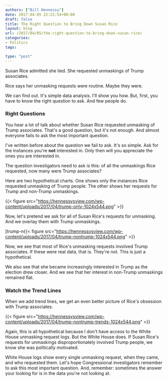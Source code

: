 ```yaml
---
authors: ["Bill Hennessy"]
date: 2017-04-05 22:21:54+00:00
draft: false
title: The Right Question to Bring Down Susan Rice
layout: blog
url: /2017/04/05/the-right-question-to-bring-down-susan-rice/
categories:
- Politics
tags:

type: "post"
---
```





Susan Rice admitted she lied. She requested unmaskings of Trump associates. 





















Rice says her unmasking requests were routine. Maybe they were. 





















We can find out. It's simple data analysis. I'll show you how. But, first, you have to know the right question to ask. And few people do.


















### Right Questions








You hear a lot of talk about whether Susan Rice requested unmasking of Trump associates. That's a good question, but it's not enough. And almost everyone fails to ask the most important question. 





















I've written before about the question we fail to ask. It's so simple. Ask for the instances you're **not** interested in. Only then will you appreciate the ones you are interested in.





















The question investigators need to ask is this: of all the unmaskings Rice requested, now many were Trump associates?





















Here are two hypothetical charts. One shows only the instances Rice requested unmasking of Trump people. The other shows her requests for Trump and non-Trump unmaskings. 











{{< figure src="https://hennessysview.com/wp-content/uploads/2017/04/trump-only-1024x544.png" >}}
























Now, let's pretend we ask for all of Susan Rice's requests for unmasking. And we overlay them with Trump unmaskings. 





















[trump-n{{< figure src="https://hennessysview.com/wp-content/uploads/2017/04/trump-nontrump-1024x544.png" >}}






















Now, we see that most of Rice's unmasking requests involved Trump associates. If these were real data, that is. They're not. This is just a hypothetical. 







We also see that she became increasingly interested in Trump as the election drew closer. And we see that her interest in non-Trump unmaskings remained flat.








### Watch the Trend Lines








When we add trend lines, we get an even better picture of Rice's obsession with Trump associates.




{{< figure src="https://hennessysview.com/wp-content/uploads/2017/04/trump-nontrump-trends-1024x544.png" >}}






















Again, this is all hypothetical because I don't have access to the White House unmasking request logs. But the White House does. If Susan Rice's requests for unmaskings disproportionately involved Trump people, we know she was politically motivated.





















White House logs show every single unmasking request, when they came, and who requested them. Let's hope Congressional investigators remember to ask this most important question. And, remember: sometimes the answer your looking for is in the data you're not looking at.







